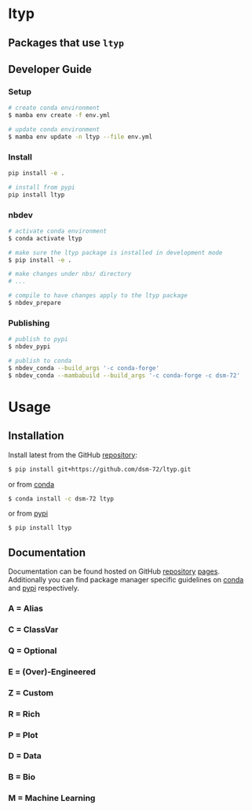 # ltyp

<!-- WARNING: THIS FILE WAS AUTOGENERATED! DO NOT EDIT! -->

## Packages that use `ltyp`

## Developer Guide

### Setup

``` sh
# create conda environment
$ mamba env create -f env.yml

# update conda environment
$ mamba env update -n ltyp --file env.yml
```

### Install

``` sh
pip install -e .

# install from pypi
pip install ltyp
```

### nbdev

``` sh
# activate conda environment
$ conda activate ltyp

# make sure the ltyp package is installed in development mode
$ pip install -e .

# make changes under nbs/ directory
# ...

# compile to have changes apply to the ltyp package
$ nbdev_prepare
```

### Publishing

``` sh
# publish to pypi
$ nbdev_pypi

# publish to conda
$ nbdev_conda --build_args '-c conda-forge'
$ nbdev_conda --mambabuild --build_args '-c conda-forge -c dsm-72'
```

# Usage

## Installation

Install latest from the GitHub
[repository](https://github.com/dsm-72/ltyp):

``` sh
$ pip install git+https://github.com/dsm-72/ltyp.git
```

or from [conda](https://anaconda.org/dsm-72/ltyp)

``` sh
$ conda install -c dsm-72 ltyp
```

or from [pypi](https://pypi.org/project/ltyp/)

``` sh
$ pip install ltyp
```

## Documentation

Documentation can be found hosted on GitHub
[repository](https://github.com/dsm-72/ltyp)
[pages](https://dsm-72.github.io/ltyp/). Additionally you can find
package manager specific guidelines on
[conda](https://anaconda.org/dsm-72/ltyp) and
[pypi](https://pypi.org/project/ltyp/) respectively.

### A = Alias

### C = ClassVar

### Q = Optional

### E = (Over)-Engineered

### Z = Custom

### R = Rich

### P = Plot

### D = Data

### B = Bio

### M = Machine Learning
